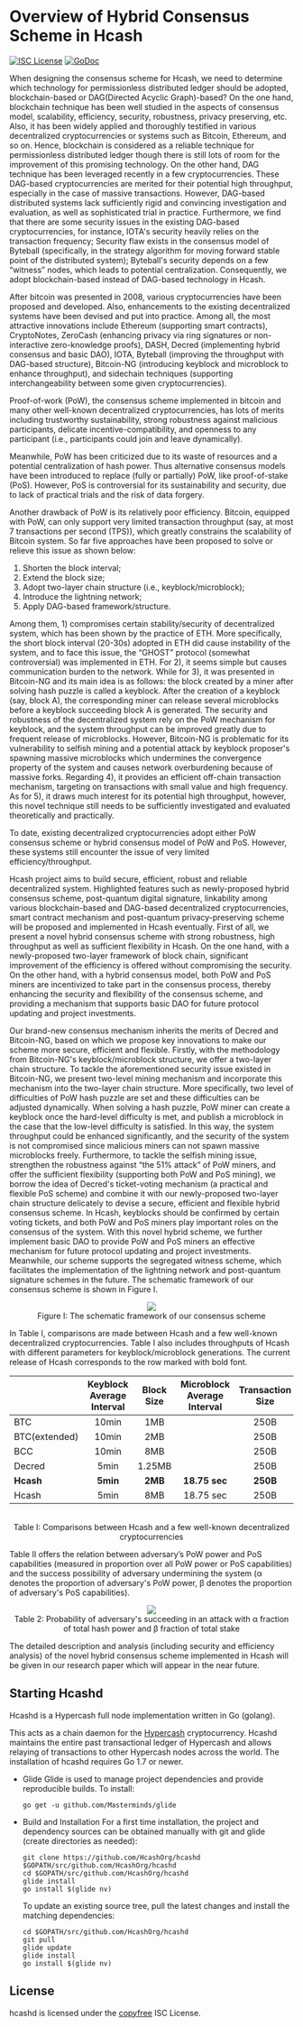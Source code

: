 # Overview of Hybrid Consensus Scheme in Hcash

[![ISC License](http://img.shields.io/badge/license-ISC-blue.svg)](http://copyfree.org)
[![GoDoc](https://img.shields.io/badge/godoc-reference-blue.svg)](http://godoc.org/github.com/HcashOrg/hcashd)


When designing the consensus scheme for Hcash, we need to determine which technology for permissionless distributed ledger should be adopted, blockchain-based or DAG(Directed Acyclic Graph)-based? On the one hand, blockchain technique has been well studied in the aspects of consensus model, scalability, efficiency, security, robustness, privacy preserving, etc. Also, it has been widely applied and thoroughly testified in various decentralized cryptocurrencies or systems such as Bitcoin, Ethereum, and so on. Hence, blockchain is considered as a reliable technique for permissionless distributed ledger though there is still lots of room for the improvement of this promising technology. On the other hand, DAG technique has been leveraged recently in a few cryptocurrencies. These DAG-based cryptocurrencies are merited for their potential high throughput, especially in the case of massive transactions. However, DAG-based distributed systems lack sufficiently rigid and convincing investigation and evaluation, as well as sophisticated trial in practice. Furthermore, we find that there are some security issues in the existing DAG-based cryptocurrencies, for instance, IOTA's security heavily relies on the transaction frequency; Security flaw exists in the consensus model of Byteball (specifically, in the strategy algorithm for moving forward stable point of the distributed system); Byteball's security depends on a few “witness” nodes, which leads to potential centralization. Consequently, we adopt blockchain-based instead of DAG-based technology in Hcash.

After bitcoin was presented in 2008, various cryptocurrencies have been proposed and developed. Also, enhancements to the existing decentralized systems have been devised and put into practice. Among all, the most attractive innovations include Ethereum (supporting smart contracts), CryptoNotes, ZeroCash (enhancing privacy via ring signatures or non-interactive zero-knowledge proofs), DASH, Decred (implementing hybrid consensus and basic DAO), IOTA, Byteball (improving the throughput with DAG-based structure), Bitcoin-NG (introducing keyblock and microblock to enhance throughput), and sidechain techniques (supporting interchangeability between some given cryptocurrencies).


Proof-of-work (PoW), the consensus scheme implemented in bitcoin and many other well-known decentralized cryptocurrencies, has lots of merits including trustworthy sustainability, strong robustness against malicious participants, delicate incentive-compatibility, and openness to any participant (i.e., participants could join and leave  dynamically). 


Meanwhile, PoW has been criticized due to its waste of resources and a potential centralization of hash power. Thus alternative consensus models have been introduced to replace (fully or partially) PoW, like proof-of-stake (PoS). However, PoS is controversial for its sustainability and security, due to lack of practical trials and the risk of data forgery.


Another drawback of PoW is its relatively poor efficiency. Bitcoin, equipped with PoW, can only support very limited transaction throughput (say, at most 7 transactions per second (TPS)), which greatly constrains the scalability of Bitcoin system. So far five approaches have been proposed to solve or relieve this issue as shown below:

1. Shorten the block interval;
2. Extend the block size;
3. Adopt two-layer chain structure (i.e., keyblock/microblock);
4. Introduce the lightning network;
5. Apply DAG-based framework/structure.

Among them, 1) compromises certain stability/security of decentralized system, which has been shown by the practice of ETH. More specifically, the short block interval (20-30s) adopted in ETH did cause instability of the system, and to face this issue, the “GHOST” protocol (somewhat controversial) was implemented in ETH. For 2), it seems simple but causes communication burden to the network. While for 3), it was presented in Bitcoin-NG and its main idea is as follows: the block created by a miner after solving hash puzzle is called a keyblock. After the creation of a keyblock (say, block A), the corresponding miner can release several microblocks before a keyblock succeeding block A is generated. The security and robustness of the decentralized system rely on the PoW mechanism for keyblock, and the system throughput can be improved greatly due to frequent release of microblocks. However, Bitcoin-NG is problematic for its vulnerability to selfish mining and a potential attack by keyblock proposer's spawning massive microblocks which undermines the convergence property of the system and causes network overburdening because of massive forks. Regarding 4), it provides an efficient off-chain transaction mechanism, targeting on transactions with small value and high frequency. As for 5), it draws much interest for its potential high throughput, however, this novel technique still needs to be sufficiently investigated and evaluated theoretically and practically.


To date, existing decentralized cryptocurrencies adopt either PoW consensus scheme or hybrid consensus model of PoW and PoS. However, these systems still encounter the issue of very limited efficiency/throughput. 

Hcash project aims to build secure, efficient, robust and reliable decentralized system. Highlighted features such as newly-proposed hybrid consensus scheme, post-quantum digital signature, linkability among various blockchain-based and DAG-based decentralized cryptocurrencies, smart contract mechanism and post-quantum privacy-preserving scheme will be proposed and implemented in Hcash eventually. First of all, we present a novel hybrid consensus scheme with strong robustness, high throughput as well as sufficient flexibility in Hcash. On the one hand, with a newly-proposed two-layer framework of block chain, significant improvement of the efficiency is offered without compromising the security. On the other hand, with a hybrid consensus model, both PoW and PoS miners are incentivized to take part in the consensus process, thereby enhancing the security and flexibility of the consensus scheme, and providing a mechanism that supports basic DAO for future protocol updating and project investments.

Our brand-new consensus mechanism inherits the merits of Decred and Bitcoin-NG, based on which we propose key innovations to make our scheme more secure, efficient and flexible. Firstly, with the methodology from Bitcoin-NG's keyblock/microblock structure, we offer a two-layer chain structure. To tackle the aforementioned security issue existed in Bitcoin-NG, we present two-level mining mechanism and incorporate this mechanism into the two-layer chain structure. More specifically, two level of difficulties of PoW hash puzzle are set and these difficulties can be adjusted dynamically. When solving a hash puzzle, PoW miner can create a keyblock once the hard-level difficulty is met, and publish a microblock in the case that the low-level difficulty is satisfied. In this way, the system throughput could be enhanced significantly, and the security of the system is not compromised since malicious miners can not spawn massive microblocks freely. Furthermore, to tackle the selfish mining issue, strengthen the robustness against “the 51% attack” of PoW miners, and offer the sufficient flexibility (supporting both PoW and PoS mining), we borrow the idea of Decred's ticket-voting mechanism (a practical and flexible PoS scheme) and combine it with our newly-proposed two-layer chain structure delicately to devise a secure, efficient and flexible hybrid consensus scheme. In Hcash, keyblocks should be confirmed by certain voting tickets, and both PoW and PoS miners play important roles on the consensus of the system. With this novel hybrid scheme, we further implement basic DAO to provide PoW and PoS miners an effective mechanism for future protocol updating and project investments. Meanwhile, our scheme supports the segregated witness scheme, which facilitates the implementation of the lightning network and post-quantum signature schemes in the future. The schematic framework of our consensus scheme is shown in Figure I.

<p align="center">
	<img src ="pic/Figure1.jpg" />
	<br/>
	Figure I: The schematic framework of our consensus scheme
	<br/>
</p>
     


In Table I, comparisons are made between Hcash and a few well-known decentralized cryptocurrencies. Table I also includes throughputs of Hcash with different parameters for keyblock/microblock generations. The current release of Hcash corresponds to the row marked with bold font.

|             |Keyblock Average Interval|Block Size|Microblock Average Interval|Transaction Size|Throughput      |
|:----------- |:-----------------------:|:--------:|:-------------------------:|:--------------:|:--------------:|
|BTC          | 10min                   | 1MB      |                           | 250B           | 6.99TPS        |
|BTC(extended)| 10min                   | 2MB      |                           | 250B           | 13.98TPS       |
|BCC          | 10min                   | 8MB      |                           | 250B           | 55.92TPS       |
|Decred       | 5min                    |1.25MB    |                           | 250B           | 17.48TPS       |
|__Hcash__    | __5min__                | __2MB__  |    __18.75 sec__          | __250B__       | __447.39TPS__  |
|Hcash        | 5min                    | 8MB      |      18.75 sec            | 250B           | 1789.57TPS     |
<p align="center">
	<br/>
	Table I: Comparisons between Hcash and a few well-known decentralized cryptocurrencies 
	<br/>
</p>



Table II offers the relation between adversary’s PoW power and PoS capabilities (measured in proportion over all PoW power or PoS capabilities) and the success possibility of adversary undermining the system (α denotes the proportion of adversary's PoW power, β denotes the proportion of adversary's PoS capabilities).

<p align="center">
	<img src ="pic/Table2.png" />
	<br/>
	Table 2:  Probability of adversary's succeeding in an attack with α fraction of total hash power and β fraction of total stake
	<br/>
</p>



The detailed description and analysis (including security and efficiency analysis) of the novel hybrid consensus scheme implemented in Hcash will be given in our research paper which will appear in the near future.

## Starting Hcashd
Hcashd is a Hypercash full node implementation written in Go (golang).

This acts as a chain daemon for the [Hypercash](https://h.cash) cryptocurrency. Hcashd maintains the entire past transactional ledger of Hypercash and allows relaying of transactions to other Hypercash nodes across the world.
The installation of hcashd requires Go 1.7 or newer.
* Glide 
	Glide is used to manage project dependencies and provide reproducible builds. To install:
	```
	go get -u github.com/Masterminds/glide
	```
* Build and Installation
	For a first time installation, the project and dependency sources can be obtained manually with git and glide (create directories as needed):
	```
	git clone https://github.com/HcashOrg/hcashd $GOPATH/src/github.com/HcashOrg/hcashd
	cd $GOPATH/src/github.com/HcashOrg/hcashd
	glide install
	go install $(glide nv)
	```
    To update an existing source tree, pull the latest changes and install the matching dependencies:
    ```
	cd $GOPATH/src/github.com/HcashOrg/hcashd
	git pull
	glide update
	glide install
	go install $(glide nv)
    ```


## License

hcashd is licensed under the [copyfree](http://copyfree.org) ISC License.
